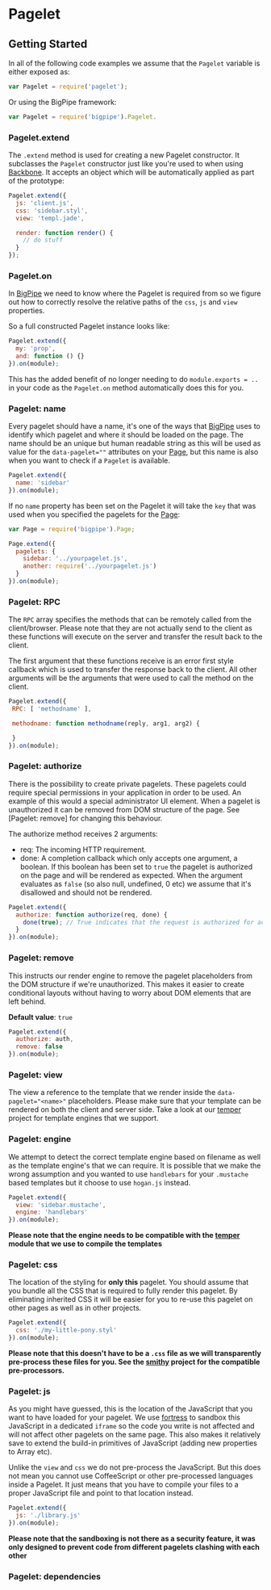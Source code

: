 # Pagelet

## Getting Started

In all of the following code examples we assume that the `Pagelet` variable is
either exposed as:

```js
var Pagelet = require('pagelet');
```

Or using the BigPipe framework:

```js
var Pagelet = require('bigpipe').Pagelet.
```

### Pagelet.extend

The `.extend` method is used for creating a new Pagelet constructor. It
subclasses the `Pagelet` constructor just like you're used to when using
[Backbone]. It accepts an object which will be automatically applied as part of
the prototype:

```js
Pagelet.extend({
  js: 'client.js',
  css: 'sidebar.styl',
  view: 'templ.jade',

  render: function render() {
    // do stuff
  }
});
```

### Pagelet.on

In [BigPipe] we need to know where the Pagelet is required from so we figure out
how to correctly resolve the relative paths of the `css`, `js` and `view`
properties.

So a full constructed Pagelet instance looks like:

```js
Pagelet.extend({
  my: 'prop',
  and: function () {}
}).on(module);
```

This has the added benefit of no longer needing to do `module.exports = ..` in
your code as the `Pagelet.on` method automatically does this for you.

### Pagelet: name

Every pagelet should have a name, it's one of the ways that [BigPipe] uses to
identify which pagelet and where it should be loaded on the page. The name
should be an unique but human readable string as this will be used as value for
the `data-pagelet=""` attributes on your [Page], but this name is also when you
want to check if a `Pagelet` is available.

```js
Pagelet.extend({
  name: 'sidebar'
}).on(module);
```

If no `name` property has been set on the Pagelet it will take the `key` that
was used when you specified the pagelets for the [Page]:

```js
var Page = require('bigpipe').Page;

Page.extend({
  pagelets: {
    sidebar: '../yourpagelet.js',
    another: require('../yourpagelet.js')
  }
}).on(module);
```

### Pagelet: RPC

The `RPC` array specifies the methods that can be remotely called from the
client/browser. Please note that they are not actually send to the client as
these functions will execute on the server and transfer the result back to the
client.

The first argument that these functions receive is an error first style callback
which is used to transfer the response back to the client. All other arguments
will be the arguments that were used to call the method on the client.

 ```js
Pagelet.extend({
  RPC: [ 'methodname' ],
 
  methodname: function methodname(reply, arg1, arg2) {
 
  }
}).on(module);
```

### Pagelet: authorize

There is the possibility to create private pagelets. These pagelets could require
special permissions in your application in order to be used. An example of this
would a special administrator UI element. When a pagelet is unauthorized it can
be removed from DOM structure of the page. See [Pagelet: remove] for changing
this behaviour.

The authorize method receives 2 arguments:

- req: The incoming HTTP requirement.
- done: A completion callback which only accepts one argument, a boolean. If
  this boolean has been set to `true` the pagelet is authorized on the page and
  will be rendered as expected. When the argument evaluates as `false` (so also
  null, undefined, 0 etc) we assume that it's disallowed and should not be
  rendered.
 
```js
Pagelet.extend({
  authorize: function authorize(req, done) {
    done(true); // True indicates that the request is authorized for access.
  }
}).on(module);
```

### Pagelet: remove

This instructs our render engine to remove the pagelet placeholders from the DOM
structure if we're unauthorized. This makes it easier to create conditional
layouts without having to worry about DOM elements that are left behind. 

**Default value**: `true`

```js
Pagelet.extend({
  authorize: auth,
  remove: false
}).on(module);
```

### Pagelet: view

The view a reference to the template that we render inside the
`data-pagelet="<name>"` placeholders. Please make sure that your template can be
rendered on both the client and server side. Take a look at our [temper] project
for template engines that we support.

### Pagelet: engine

We attempt to detect the correct template engine based on filename as well as
the template engine's that we can require. It is possible that we make the wrong
assumption and you wanted to use `handlebars` for your `.mustache` based
templates but it choose to use `hogan.js` instead.

```js
Pagelet.extend({
  view: 'sidebar.mustache',
  engine: 'handlebars'
}).on(module);
```

**Please note that the engine needs to be compatible with the [temper] module
that we use to compile the templates**

### Pagelet: css

The location of the styling for **only this** pagelet. You should assume that
you bundle all the CSS that is required to fully render this pagelet. By
eliminating inherited CSS it will be easier for you to re-use this pagelet on
other pages as well as in other projects.

```js
Pagelet.extend({
  css: './my-little-pony.styl'
}).on(module);
```

**Please note that this doesn't have to be a `.css` file as we will
transparently pre-process these files for you. See the [smithy] project for the
compatible pre-processors.**

### Pagelet: js

As you might have guessed, this is the location of the JavaScript that you want
to have loaded for your pagelet. We use [fortress] to sandbox this JavaScript in
a dedicated `iframe` so the code you write is not affected and will not affect
other pagelets on the same page. This also makes it relatively save to extend
the build-in primitives of JavaScript (adding new properties to Array etc).

Unlike the `view` and `css` we do not pre-process the JavaScript. But this does
not mean you cannot use CoffeeScript or other pre-processed languages inside a
Pagelet. It just means that you have to compile your files to a proper
JavaScript file and point to that location instead.

```js
Pagelet.extend({
  js: './library.js'
}).on(module);
```

**Please note that the sandboxing is not there as a security feature, it was
only designed to prevent code from different pagelets clashing with each other**

### Pagelet: dependencies

[Backbone]: http://backbonejs.com
[BigPipe]: http://bigpipe.io
[Page]: http://bigpipe.io#page
[temper]: http://github.com/bigpipe/temper
[smithy]: http://github.com/observing/smithy
[fortress]: http://github.com/bigpipe/fortress

